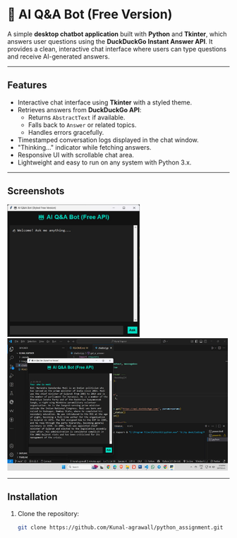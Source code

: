# 🤖 AI Q&A Bot (Free Version)

A simple **desktop chatbot application** built with **Python** and **Tkinter**, which answers user questions using the **DuckDuckGo Instant Answer API**. It provides a clean, interactive chat interface where users can type questions and receive AI-generated answers.

---

## **Features**
- Interactive chat interface using **Tkinter** with a styled theme.
- Retrieves answers from **DuckDuckGo API**:
  - Returns `AbstractText` if available.
  - Falls back to `Answer` or related topics.
  - Handles errors gracefully.
- Timestamped conversation logs displayed in the chat window.
- "Thinking..." indicator while fetching answers.
- Responsive UI with scrollable chat area.
- Lightweight and easy to run on any system with Python 3.x.

---

## **Screenshots**
<img src="images/2.jpg" alt="The chatbot looks like" width="300" height="300"/>
<img src="images/1.jpg" alt="The chatbot after searching something" width="500" height="300"/>


---

## **Installation**
1. Clone the repository:
   ```bash
   git clone https://github.com/Kunal-agrawall/python_assignment.git
